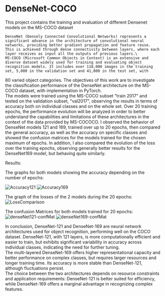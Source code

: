 # DenseNet-COCO
This project contains the training and evaluation of different Densenet models on the MS-COCO dataset


    DenseNet (Densely Connected Convolutional Networks) represents a significant advance in the architecture of convolutional neural networks, providing better gradient propagation and feature reuse. This is achieved through dense connectivity between layers, where each layer receives as input all the outputs of previous layers.\
    MS-COCO (Microsoft Common Objects in Context) is an extensive and diverse dataset widely used for training and evaluating object recognition models. It includes over 118,000 images in the training set, 5,000 in the validation set and 41,000 in the test set, with
80 varied object categories. The objectives of this work are to investigate the classification performance of the DenseNet architecture on the MS-COCO dataset, with implementation in PyTorch.\
    The models were trained using the MS-COCO subset "train 2017" and tested on the validation subset, "val2017", observing the results in terms of accuracy both on individual classes and on the whole set. Over 20 training epochs, the performance evolution will be analyzed in order to better understand the capabilities and limitations of these architectures in the context of the data provided by MS-COCOCO.
    I observed the behavior of DenseNet models 121 and 169, trained over up to 20 epochs, then compared the general accuracy, as well as the accuracy on specific classes and showed the confusion matrices for the models trained for the chosen maximum of epochs. In addition, I also compared the evolution of the loss over the training epochs, observing generally better results for the DenseNet169 model, but behaving quite similarly.

  Results:

  The graphs for both models showing the accuracy depending on the number of epochs:

![Accuracy121](https://github.com/user-attachments/assets/0ac4f1b0-9146-499b-b482-84621031ea14)
![Accuracy169](https://github.com/user-attachments/assets/091e9aae-b894-40da-aba2-a80d22fbf350)

  The graph of the losses of the 2 models during the 20 epochs:
![LossComparison](https://github.com/user-attachments/assets/e9202017-6de0-4218-97f3-6acb25bea24d)

  The confusion Matrices for both models trained for 20 epochs:
  ![denseNet121-confMat](https://github.com/user-attachments/assets/499b8ab1-797b-4f3e-9430-2ee71e051f05)
![denseNet169-confMat](https://github.com/user-attachments/assets/fa48eda0-b53f-487d-9c9b-be428c2c70e1)

In conclusion, DenseNet-121 and DenseNet-169 are neural network architectures used for object recognition, performing well on the COCO dataset. DenseNet-121, with 121 layers, is more computationally efficient and easier to train, but exhibits significant variability in accuracy across individual classes, indicating the need for further tuning.\
    The multi-layered DenseNet-169 offers higher representational capacity and better performance on complex classes, but requires larger resources and longer training time. Its accuracy is more stable than DenseNet-121, although fluctuations persist.\
    The choice between the two architectures depends on resource constraints and application requirements: DenseNet-121 is better suited for efficiency, while DenseNet-169 offers a marginal advantage in recognizing complex features.
